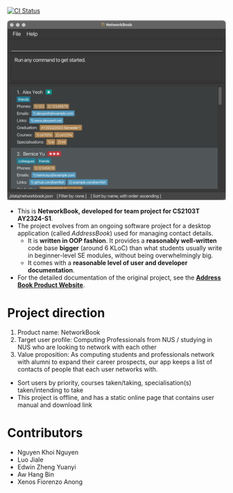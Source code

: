[![CI Status](https://github.com/AY2324S1-CS2103T-T08-2/tp/actions/workflows/gradle.yml)](https://github.com/AY2324S1-CS2103T-T08-2/tp/actions)

![Ui](docs/images/Ui.png)

* This is **NetworkBook, developed for team project for CS2103T AY2324-S1**.
* The project evolves from an ongoing software project for a desktop application (called _AddressBook_) used for managing contact details.
  * It is **written in OOP fashion**. It provides a **reasonably well-written** code base **bigger** (around 6 KLoC) than what students usually write in beginner-level SE modules, without being overwhelmingly big.
  * It comes with a **reasonable level of user and developer documentation**.
* For the detailed documentation of the original project, see the **[Address Book Product Website](https://se-education.org/addressbook-level3)**.

# Project direction
1. Product name: NetworkBook
2. Target user profile: Computing Professionals from NUS / studying in NUS who are looking to network with each other
3. Value proposition: As computing students and professionals network with alumni to expand their career prospects, our app keeps a list of contacts of people that each user networks with.
  * Sort users by priority, courses taken/taking, specialisation(s) taken/intending to take
  * This project is offline, and has a static online page that contains user manual and download link

# Contributors
* Nguyen Khoi Nguyen
* Luo Jiale
* Edwin Zheng Yuanyi
* Aw Hang Bin
* Xenos Fiorenzo Anong